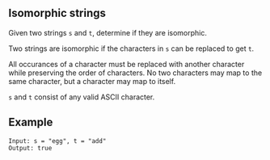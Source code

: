 ## Isomorphic strings

Given two strings `s` and `t`, determine if they are isomorphic.

Two strings are isomorphic if the characters in `s` can be replaced to get `t`.

All occurances of a character must be replaced with another character while preserving the order of characters.
No two characters may map to the same character, but a character may map to itself.

`s` and `t` consist of any valid ASCII character.

## Example

```
Input: s = "egg", t = "add"
Output: true
```
